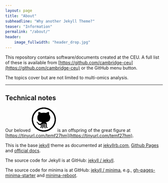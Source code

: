 ```yaml
---
layout: page
title: "About"
subheadline: "Why another Jekyll Theme?"
teaser: "Information"
permalink: "/about/"
header:
    image_fullwidth: "header_drop.jpg"
---
```


This repository contains software/documents created at the CEU. A full list of these is available from [https://github.com/cambridge-ceu](https://github.com/cambridge-ceu) or the GitHub menu button.

The topics cover but are not limited to multi-omics analysis.

---

## Technical notes

Our beloved ![](./assets/images/github.svg) is an offspring of the great figure at [https://tinyurl.com/temf27hm](https://tinyurl.com/temf27hm).

This is the base [jekyll][jekyll-organization] theme as documented at [jekyllrb.com][jk], [Github Pages][gh-site] and [official docs][gh].

The source code for Jekyll is at GitHub: [jekyll / jekyll](https://github.com/jekyll/jekyll).

The source code for minima is at GitHub: [jekyll / minima][minima], e.g., [gh-pages-minima-starter](https://github.com/jsanz/gh-pages-minima-starter) and [minima-reboot](https://github.com/aterenin/minima-reboot/).

[gh]: https://help.github.com/en/github/working-with-github-pages
[gh-site]: https://pages.github.com
[jekyll-organization]: https://github.com/jekyll
[jk]: https://jekyllrb.com/
[minima]: https://github.com/jekyll/minima/tree/2.5-stable
